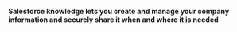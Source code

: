 **Salesforce knowledge lets you create and manage your company information and securely share it when and where it is needed**
